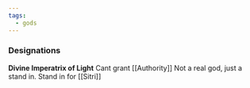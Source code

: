 ```yaml
---
tags:
  - gods
---
```

### Designations
**Divine Imperatrix of Light**
Cant grant [[Authority]]
Not a real god, just a stand in.
Stand in for [[Sitri]]